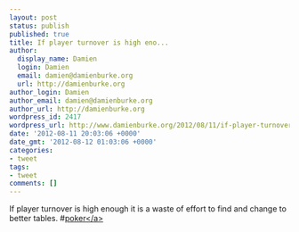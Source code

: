 ```yaml
---
layout: post
status: publish
published: true
title: If player turnover is high eno...
author:
  display_name: Damien
  login: Damien
  email: damien@damienburke.org
  url: http://damienburke.org
author_login: Damien
author_email: damien@damienburke.org
author_url: http://damienburke.org
wordpress_id: 2417
wordpress_url: http://www.damienburke.org/2012/08/11/if-player-turnover-is-high-eno-2/
date: '2012-08-11 20:03:06 +0000'
date_gmt: '2012-08-12 01:03:06 +0000'
categories:
- tweet
tags:
- tweet
comments: []
---
```

<p>If player turnover is high enough it is a waste of effort to find and change to better tables. #<a href="http:&#47;&#47;search.twitter.com&#47;search?q=%23poker" class="aktt_hashtag">poker<&#47;a></p>
